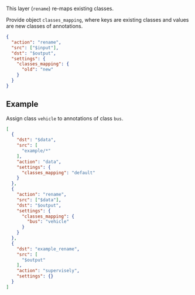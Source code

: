This layer (`rename`) re-maps existing classes.

Provide object `classes_mapping`, where keys are existing classes and values are new classes of annotations. 

```json
{
  "action": "rename",
  "src": ["$input"],
  "dst": "$output",
  "settings": {
    "classes_mapping": {
      "old": "new"
    }
  }
}
```

## Example

Assign class `vehicle` to annotations of class `bus`.

```json
[
  {
    "dst": "$data",
    "src": [
      "example/*"
    ],
    "action": "data",
    "settings": {
      "classes_mapping": "default"
    }
  },
  {
    "action": "rename",
    "src": ["$data"],
    "dst": "$output",
    "settings": {
      "classes_mapping": {
        "bus": "vehicle"
      }
    }
  },
  {
    "dst": "example_rename",
    "src": [
      "$output"
    ],
    "action": "supervisely",
    "settings": {}
  }
]
```

